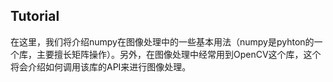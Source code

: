 ## Tutorial

在这里，我们将介绍numpy在图像处理中的一些基本用法（numpy是pyhton的一个库，主要擅长矩阵操作）。另外，在图像处理中经常用到OpenCV这个库，这个将会介绍如何调用该库的API来进行图像处理。



